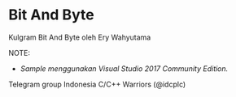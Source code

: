 # Bit And Byte

Kulgram Bit And Byte oleh Ery Wahyutama

NOTE:
- _Sample menggunakan Visual Studio 2017 Community Edition._

Telegram group Indonesia C/C++ Warriors (@idcplc)
